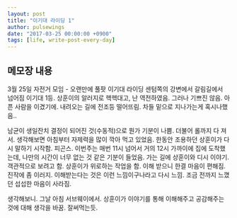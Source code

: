 ```yaml
---
layout: post
title: "이기대 라이딩 1"
author: pulsewings
date: "2017-03-25 00:00:00 +0900"
tags: [life, write-post-every-day]
---
```


## 메모장 내용
3월 25일 자전거 모임 - 오랜만에 풀팟
이기대 라이딩
센텀쪽의 강변에서 갈림길에서 넘어짐
이기대 1등. 상훈이의 알러지로 헥헥대고, 난 역전하였음. 그러나 기쁘진 않음. 아픈 사람을 이겼기에.
내려오는 길에 전조등 떨어뜨림. 차들 밑으로 지나가는게 혹시나했음..

남균이 생일잔치
결정이 되어진 것(수동적)으로 뭔가 기분이 나쁨. 더불어 롤까지 다 져서.
생각해보면 아침부터 자제력을 많이 깍아 먹고 있었음. 한동안 조용하던 상훈이가 다시 말하기 시작함. 피곤스. 이번주는 매번 11시 넘어서 거의 12시 가까이에 집에 도착했는데, 나만의 시간이 너무 없는 것 같은 기분이 들었음. 가는 길에 상훈이와 디시 이야기. 객관적으로 보려고 함.
상훈이가 위로하는 작업을 함. 이해 받으니 한결 마음이 편해짐. 진작에 좀 이러지.
이해받는다는 것은 이런 느낌이구나라고 다시 느낌. 조금 전까지 느꼈던 섭섭한 마음이 사라짐.

생각해보니. 그날 아침 서브웨이에서. 상훈이가 이야기를 통해 이해해주고 공감해주는 것에 대해 생각을 바꿈. 잘써먹는듯.
